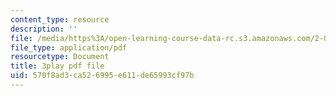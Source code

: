 ```yaml
---
content_type: resource
description: ''
file: /media/https%3A/open-learning-course-data-rc.s3.amazonaws.com/2-003sc-engineering-dynamics-fall-2011/570f8ad3ca526995e611de65993cf97b_6wPHoFjnYXI.pdf
file_type: application/pdf
resourcetype: Document
title: 3play pdf file
uid: 570f8ad3-ca52-6995-e611-de65993cf97b
---
```

